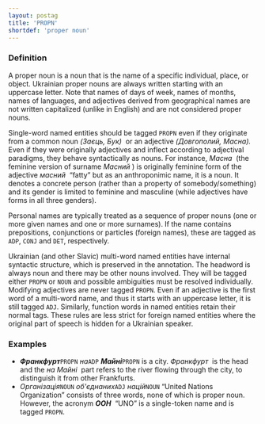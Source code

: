 ```yaml
---
layout: postag
title: 'PROPN'
shortdef: 'proper noun'
---
```


### Definition

A proper noun is a noun that is the name of a specific individual, place, or object. Ukrainian proper nouns are always written starting with an uppercase letter. Note that names of days of week, names of months, names of languages, and adjectives derived from geographical names are not written capitalized (unlike in English) and are not considered proper nouns.

Single-word named entities should be tagged `PROPN` even if they originate from a common noun _(Заєць, Бук)&nbsp;_ or an adjective _(Довгополий, Масна).&nbsp;_ Even if they were originally adjectives and inflect according to adjectival paradigms, they behave syntactically as nouns. For instance, _Масна&nbsp;_ (the feminine version of surname _Масний&nbsp;_) is originally feminine form of the adjective _масний&nbsp;_ “fatty” but as an anthroponimic name, it is a noun. It denotes a concrete person (rather than a property of somebody/something) and its gender is limited to feminine and masculine (while adjectives have forms in all three genders).

Personal names are typically treated as a sequence of proper nouns (one or more given names and one or more surnames). If the name contains prepositions, conjunctions or particles (foreign names), these are tagged as `ADP`, `CONJ` and `DET`, respectively.

Ukrainian (and other Slavic) multi-word named entities have internal syntactic structure, which is preserved in the annotation. The headword is always noun and there may be other nouns involved. They will be tagged either `PROPN` or `NOUN` and possible ambiguities must be resolved individually. Modifying adjectives are never tagged `PROPN`. Even if an adjective is the first word of a multi-word name, and thus it starts with an uppercase letter, it is still tagged `ADJ`. Similarly, function words in named entities retain their normal tags. These rules are less strict for foreign named entities where the original part of speech is hidden for a Ukrainian speaker.

### Examples

- _<b>Франкфурт</b>_`PROPN` _на_`ADP` _<b>Майні</b>_`PROPN` is a city. _Франкфурт&nbsp;_ is the head and the _на Майні&nbsp;_ part refers to the river flowing through the city, to distinguish it from other Frankfurts.
- _Організація_`NOUN` _об'єднаних_`ADJ` _націй_`NOUN` “United Nations Organization” consists of three words, none of which is proper noun. However, the acronym _<b>ООН</b>&nbsp;_ “UNO” is a single-token name and is tagged `PROPN`.
